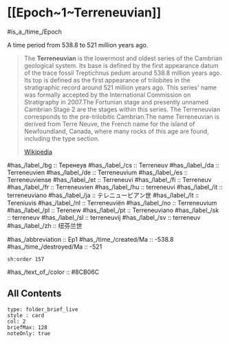 
# [[Epoch~1~Terreneuvian]] 

#is_a_/time_/Epoch 

A time period from 538.8 to 521 million years ago. 

> The **Terreneuvian** is the lowermost and oldest series of the Cambrian geological system. Its base is defined by the first appearance datum of the trace fossil Treptichnus pedum around 538.8 million years ago. Its top is defined as the first appearance of trilobites in the stratigraphic record around 521 million years ago. This series' name was formally accepted by the International Commission on Stratigraphy in 2007.The Fortunian stage and presently unnamed Cambrian Stage 2 are the stages within this series. The Terreneuvian corresponds to the pre-trilobitic Cambrian.The name Terreneuvian is derived from Terre Neuve, the French name for the island of Newfoundland, Canada, where many rocks of this age are found, including the type section.
>
> [Wikipedia](https://en.wikipedia.org/wiki/Terreneuvian)

#has_/label_/bg  :: Теренеув
#has_/label_/cs  :: Terreneuv
#has_/label_/da  :: Terreneuvien
#has_/label_/de  :: Terreneuvium
#has_/label_/es  :: Terreneuviense
#has_/label_/et  :: Terreneuvi
#has_/label_/fi  :: Terreneuv
#has_/label_/fr  :: Terreneuvien
#has_/label_/hu  :: terreneuvi
#has_/label_/it  :: terreneuviano
#has_/label_/ja  :: テレニュービアン世
#has_/label_/lt  :: Tereniuvis
#has_/label_/nl  :: Terreneuviën
#has_/label_/no  :: Terreneuvium
#has_/label_/pl  :: Terenew
#has_/label_/pt  :: Terreneuviano
#has_/label_/sk  :: terreneuv
#has_/label_/sl  :: terreneuvij
#has_/label_/sv  :: terreneuv
#has_/label_/zh  :: 纽芬兰世

#has_/abbreviation :: Ep1
#has_/time_/created/Ma :: -538.8 
#has_/time_/destroyed/Ma :: -521 

    sh:order 157 

#has_/text_of_/color :: #8CB06C

## All Contents

```ccard
type: folder_brief_live
style : card
col: 2
briefMax: 128
noteOnly: true
```


